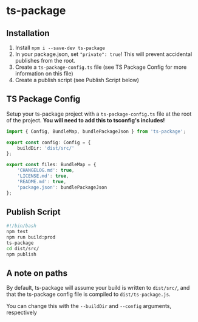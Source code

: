 # ts-package

## Installation

1. Install `npm i --save-dev ts-package`
2. In your package.json, set `"private": true`! This will prevent accidental publishes from the root.
3. Create a `ts-package-config.ts` file (see TS Package Config for more information on this file)
4. Create a publish script (see Publish Script below)

## TS Package Config

Setup your ts-package project with a `ts-package-config.ts` file at the root of the project. **You will need to add this to tsconfig's includes!**

```typescript
import { Config, BundleMap, bundlePackageJson } from 'ts-package';

export const config: Config = {
	buildDir: 'dist/src/'
};

export const files: BundleMap = {
	'CHANGELOG.md': true,
	'LICENSE.md': true,
	'README.md': true,
	'package.json': bundlePackageJson
};
```

## Publish Script

```bash
#!/bin/bash
npm test
npm run build:prod
ts-package
cd dist/src/
npm publish
```

## A note on paths

By default, ts-package will assume your build is written to `dist/src/`, and that the ts-package config file is compiled to `dist/ts-package.js`.

You can change this with the `--buildDir` and `--config` arguments, respectively
